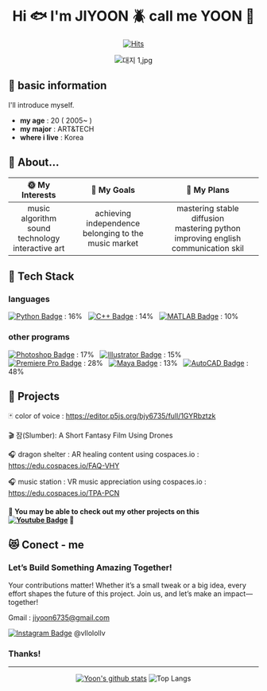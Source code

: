<div align=center>
	
# Hi :fish: I'm JIYOON :beetle: call me YOON :tropical_fish:

[![Hits](https://hits.seeyoufarm.com/api/count/incr/badge.svg?url=https%3A%2F%2Fgithub.com%2Fzzsza)](https://hits.seeyoufarm.com) 

![대지 1,jpg](https://github.com/user-attachments/assets/bc82e3e4-b6d9-4489-a420-f5b2096a7a8a)

</div>


## :wind_chime: basic information
I'll introduce myself.
* **my age** : 20 ( 2005~ )
* **my major** : ART&TECH
* **where i live** : Korea

## :chicken: About...
| :sun_with_face: My Interests | :full_moon_with_face: My Goals | :new_moon_with_face: My Plans |
|:----------:|:-----------:|:-----------:|
| music algorithm <br> sound technology <br> interactive art | achieving independence <br> belonging to the music market | mastering stable diffusion  <br> mastering python <br> improving english communication skil |

## :wrench: Tech Stack
### languages
[![Python Badge](https://img.shields.io/badge/Python-3776AB?style=flat-square&logo=Python&logoColor=white)](https://www.python.org) : 16% &nbsp;
[![C++ Badge](https://img.shields.io/badge/C%2B%2B-00599C?style=flat-square&logo=c%2B%2B&logoColor=white)](https://www.cplusplus.com) : 14% &nbsp;
[![MATLAB Badge](https://img.shields.io/badge/MATLAB-0076A8?style=flat-square&logo=MATLAB&logoColor=white)](https://www.mathworks.com/products/matlab.html) : 10% &nbsp;

### other programs
[![Photoshop Badge](https://img.shields.io/badge/Photoshop-31A8FF?style=flat-square&logo=Adobe-Photoshop&logoColor=white)](https://www.adobe.com/products/photoshop.html) : 17% &nbsp;
[![Illustrator Badge](https://img.shields.io/badge/Illustrator-FF9A00?style=flat-square&logo=Adobe-Illustrator&logoColor=white)](https://www.adobe.com/products/illustrator.html) : 15% &nbsp;
[![Premiere Pro Badge](https://img.shields.io/badge/Premiere%20Pro-9999FF?style=flat-square&logo=Adobe-Premiere-Pro&logoColor=white)](https://www.adobe.com/products/premiere.html) : 28% &nbsp;
[![Maya Badge](https://img.shields.io/badge/Maya-1C7C87?style=flat-square&logo=Autodesk-Maya&logoColor=white)](https://www.autodesk.com/products/maya/overview) : 13% &nbsp;
[![AutoCAD Badge](https://img.shields.io/badge/AutoCAD-0091C8?style=flat-square&logo=Autodesk-AutoCAD&logoColor=white)](https://www.autodesk.com/products/autocad/overview) : 48% &nbsp;

## :telescope: Projects 
:black_joker: color of voice : <https://editor.p5js.org/bjy6735/full/1GYRbztzk>

:clapper: 잠(Slumber): A Short Fantasy Film Using Drones

:headphones: dragon shelter : AR healing content using cospaces.io : <https://edu.cospaces.io/FAQ-VHY>

:headphones: music station : VR music appreciation using cospaces.io  : <https://edu.cospaces.io/TPA-PCN>

#### :game_die: You may be able to check out my other projects on this [![Youtube Badge](https://img.shields.io/badge/Youtube-ff0000?style=flat-square&logo=youtube&link=https://www.youtube.com/@foe-xx6yx)](https://www.youtube.com/@foe-xx6yx) :game_die:

## :heart_eyes_cat: Conect - me
### Let’s Build Something Amazing Together!

Your contributions matter! Whether it’s a small tweak or a big idea, every effort shapes the future of this project. Join us, and let’s make an impact—together!

Gmail : jiyoon6735@gmail.com

[![Instagram Badge](https://img.shields.io/badge/Instagram-%23E4405F?style=flat-square&logo=Instagram&logoColor=white&link=https://instagram.com/vlollolv)](https://instagram.com/vllolollv) @vllolollv

### Thanks!

<div align=center>
	
</div>

---

<div align=center>
	
[![Yoon's github stats](https://github-readme-stats.vercel.app/api?username=bjy6735)](https://github.com/bjy6735/github-readme-stats)
![Top Langs](https://github-readme-stats.vercel.app/api/top-langs/?username=bjy6735&layout=compact)

